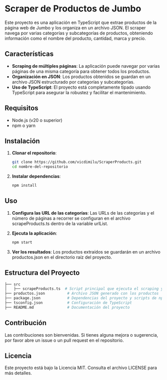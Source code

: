 # Scraper de Productos de Jumbo

Este proyecto es una aplicación en TypeScript que extrae productos de la página web de Jumbo y los organiza en un archivo JSON. El scraper navega por varias categorías y subcategorías de productos, obteniendo información como el nombre del producto, cantidad, marca y precio.

## Características

- **Scraping de múltiples páginas**: La aplicación puede navegar por varias páginas de una misma categoría para obtener todos los productos.
- **Organización en JSON**: Los productos obtenidos se guardan en un archivo JSON estructurado por categorías y subcategorías.
- **Uso de TypeScript**: El proyecto está completamente tipado usando TypeScript para asegurar la robustez y facilitar el mantenimiento.

## Requisitos

- Node.js (v20 o superior)
- npm o yarn

## Instalación

1. **Clonar el repositorio**:

   ```bash
   git clone https://github.com/vicdimilu/ScraperProducts.git
   cd nombre-del-repositorio
   
2. **Instalar dependencias**:
    ```bash
    npm install
    ```

## Uso
1. **Configura las URL de las categorías**: Las URLs de las categorías y el número de páginas a recorrer se configuran en el archivo scrapeProducts.ts dentro de la variable urlList.

2. **Ejecuta la aplicación**:
    ```bash
    npm start
    ```
3. **Ver los resultados**: Los productos extraídos se guardarán en un archivo productos.json en el directorio raíz del proyecto.

## Estructura del Proyecto
``` bash
├── src
│   ├── scrapeProducts.ts  # Script principal que ejecuta el scraping y guarda los datos
├── productos.json          # Archivo JSON generado con los productos
├── package.json            # Dependencias del proyecto y scripts de npm
├── tsconfig.json           # Configuración de TypeScript
├── README.md               # Documentación del proyecto
```

## Contribución
Las contribuciones son bienvenidas. Si tienes alguna mejora o sugerencia, por favor abre un issue o un pull request en el repositorio.

## Licencia
Este proyecto está bajo la Licencia MIT. Consulta el archivo LICENSE para más detalles.